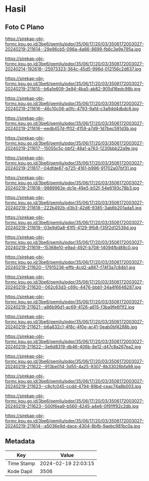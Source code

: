 # Hasil

## Foto C Plano

https://sirekap-obj-formc.kpu.go.id/3be6/pemilu/pdpr/35/06/17/20/03/3506172003027-20240219-211614--29e96cb5-096a-4a66-8699-fb6c3e9e795a.jpg

https://sirekap-obj-formc.kpu.go.id/3be6/pemilu/pdpr/35/06/17/20/03/3506172003027-20240214-192618--25973323-364c-45d5-996d-012156c2d637.jpg

https://sirekap-obj-formc.kpu.go.id/3be6/pemilu/pdpr/35/06/17/20/03/3506172003027-20240219-211615--b6a1e609-3e94-4ba5-ab82-905d16edc98b.jpg

https://sirekap-obj-formc.kpu.go.id/3be6/pemilu/pdpr/35/06/17/20/03/3506172003027-20240219-211616--46c10c06-a0fc-4793-9afd-c3a9dd4dbdc6.jpg

https://sirekap-obj-formc.kpu.go.id/3be6/pemilu/pdpr/35/06/17/20/03/3506172003027-20240219-211616--eedb457d-ff02-4159-a7d9-1d7bec591d3b.jpg

https://sirekap-obj-formc.kpu.go.id/3be6/pemilu/pdpr/35/06/17/20/03/3506172003027-20240219-211617--15055c5c-bbf2-48a1-a763-1230bbb22a9e.jpg

https://sirekap-obj-formc.kpu.go.id/3be6/pemilu/pdpr/35/06/17/20/03/3506172003027-20240219-211617--04dfde87-b725-4161-b996-91702a07bf31.jpg

https://sirekap-obj-formc.kpu.go.id/3be6/pemilu/pdpr/35/06/17/20/03/3506172003027-20240219-211618--9889963e-dc1e-49e5-b52f-54e6193c78b3.jpg

https://sirekap-obj-formc.kpu.go.id/3be6/pemilu/pdpr/35/06/17/20/03/3506172003027-20240219-211618--222b492b-d3b3-42d8-9385-3ab6b201ada5.jpg

https://sirekap-obj-formc.kpu.go.id/3be6/pemilu/pdpr/35/06/17/20/03/3506172003027-20240219-211619--03e9d0a8-61f5-4129-9fb8-f35f2d12539d.jpg

https://sirekap-obj-formc.kpu.go.id/3be6/pemilu/pdpr/35/06/17/20/03/3506172003027-20240219-211619--15368e10-e9ad-492f-b708-14094fbd88c0.jpg

https://sirekap-obj-formc.kpu.go.id/3be6/pemilu/pdpr/35/06/17/20/03/3506172003027-20240219-211620--17915236-effb-4cd2-a867-f74f3a7c84b1.jpg

https://sirekap-obj-formc.kpu.go.id/3be6/pemilu/pdpr/35/06/17/20/03/3506172003027-20240219-211620--062c63d3-c69c-4476-bbb1-34a4f6648287.jpg

https://sirekap-obj-formc.kpu.go.id/3be6/pemilu/pdpr/35/06/17/20/03/3506172003027-20240219-211621--a86b96d1-ac69-4126-a615-f3ba9fe6f1f2.jpg

https://sirekap-obj-formc.kpu.go.id/3be6/pemilu/pdpr/35/06/17/20/03/3506172003027-20240219-211621--b6a832c1-4f8c-4f0e-ac41-0eab0bf4288b.jpg

https://sirekap-obj-formc.kpu.go.id/3be6/pemilu/pdpr/35/06/17/20/03/3506172003027-20240219-211622--3e6d8319-db46-406b-8e12-d47c8a267ea2.jpg

https://sirekap-obj-formc.kpu.go.id/3be6/pemilu/pdpr/35/06/17/20/03/3506172003027-20240219-211622--913be014-3d55-4a25-9307-8b33026bfa98.jpg

https://sirekap-obj-formc.kpu.go.id/3be6/pemilu/pdpr/35/06/17/20/03/3506172003027-20240219-211623--c8cfc045-ccdd-4794-89bd-ceac74a8b003.jpg

https://sirekap-obj-formc.kpu.go.id/3be6/pemilu/pdpr/35/06/17/20/03/3506172003027-20240219-211623--500f6ea9-b560-4245-a4e6-0f91ff92c2db.jpg

https://sirekap-obj-formc.kpu.go.id/3be6/pemilu/pdpr/35/06/17/20/03/3506172003027-20240219-211614--a5036e9d-dace-4304-8bfb-9aebc981bc0a.jpg


## Metadata

| Key        | Value               |
| ---------- | ------------------- |
| Time Stamp | 2024-02-19 22:03:15 |
| Kode Dapil | 3506                |



